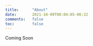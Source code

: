 ```yaml
---
title:      "About"
date:       2021-10-09T00:04:05-06:32
comments:   false
toc:        false
---
```


Coming Soon